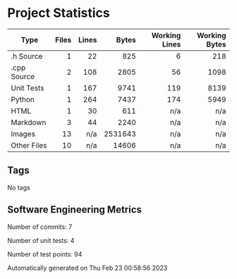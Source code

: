 Project Statistics
==================

| Type | Files | Lines | Bytes | Working Lines | Working Bytes |
|------|------:|------:|------:|--------------:|--------------:|
|.h Source|1|22|825|6|218|
|.cpp Source|2|108|2805|56|1098|
|Unit Tests|1|167|9741|119|8139|
|Python|1|264|7437|174|5949|
|HTML|1|30|611|n/a|n/a|
|Markdown|3|44|2240|n/a|n/a|
|Images|13|n/a|2531643|n/a|n/a|
|Other  Files|10|n/a|14606|n/a|n/a|

## Tags
No tags

## Software Engineering Metrics

Number of commits:  7

Number of unit tests:  4

Number of test points:  94

Automatically generated on Thu Feb 23 00:58:56 2023
